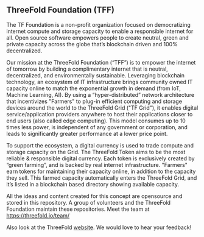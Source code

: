 ## ThreeFold Foundation (TFF)

The TF Foundation is a non-profit organization focused on democratizing internet compute and storage capacity to enable a responsible internet for all. Open source software empowers people to create neutral, green and private capacity across the globe that’s blockchain driven and 100% decentralized. 

Our mission at the ThreeFold Foundation (“TFF”) is to empower the internet of tomorrow by building a complimentary internet that is neutral, decentralized, and environmentally sustainable. Leveraging blockchain technology, an ecosystem of IT infrastructure brings community owned IT capacity online to match the exponential growth in demand (from IoT, Machine Learning, AI). By using a “hyper-distributed” network architecture that incentivizes "Farmers" to plug-in efficient computing and storage devices around the world to the ThreeFold Grid ("TF Grid"),  it enables digital service/application providers anywhere to host their applications closer to end users (also called edge computing). This model consumes up to 10 times less power, is independent of any government or corporation, and leads to significantly greater performance at a lower price point. 

To support the ecosystem, a digital currency is used to trade compute and storage capacity on the Grid.  The ThreeFold Token aims to be the most reliable & responsible digital currency. Each token is exclusively created by “green farming”, and is backed by real internet infrastructure.
"Farmers" earn tokens for maintaining their capacity online, in addition to the capacity they sell. This farmed capacity automatically enters the ThreeFold Grid, and it’s listed in a blockchain based directory showing available capacity.


All the ideas and content created for this concept are opensource and stored in this repository.
A group of volunteers and the ThreeFold Foundation maintain these repositories. Meet the team at https://threefold.io/team/

Also look at the ThreeFold [website](https://threefold.io/). We would love to hear your feedback!

